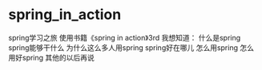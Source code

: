 spring_in_action
================
spring学习之旅
使用书籍《spring in action》3rd
我想知道：
什么是spring
spring能够干什么
为什么这么多人用spring
spring好在哪儿
怎么用spring
怎么用好spring
其他的以后再说
